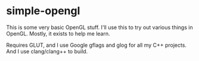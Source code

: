 simple-opengl
=============

This is some very basic OpenGL stuff. I'll use this to try out various things in
OpenGL. Mostly, it exists to help me learn.

Requires GLUT, and I use Google gflags and glog for all my C++ projects. And I
use clang/clang++ to build.
